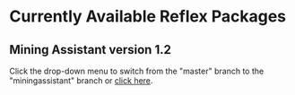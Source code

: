 # Currently Available Reflex Packages

## Mining Assistant version 1.2<br/>
Click the drop-down menu to switch from the "master" branch to the "miningassistant" branch or [click here](https://github.com/KaiosGit/Achaea/tree/miningassistant).
